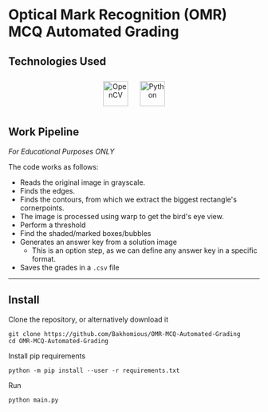 # Optical Mark Recognition (OMR) MCQ Automated Grading

## Technologies Used

<div align="center">
<a href="https://opencv.org/" target="_blank"><img style="margin: 10px" src="https://profilinator.rishav.dev/skills-assets/opencv-icon.svg" alt="OpenCV" height="50" /></a>  
<a href="https://www.python.org/" target="_blank"><img style="margin: 10px" src="https://profilinator.rishav.dev/skills-assets/python-original.svg" alt="Python" height="50" /></a>
</div>

## Work Pipeline

*For Educational Purposes ONLY*

The code works as follows:

- Reads the original image in grayscale.
- Finds the edges.
- Finds the contours, from which we extract the biggest rectangle's cornerpoints.
- The image is processed using warp to get the bird's eye view.
- Perform a threshold
- Find the shaded/marked boxes/bubbles
- Generates an answer key from a solution image
  - This is an option step, as we can define any answer key in a specific format.
- Saves the grades in a `.csv` file

___

## Install

Clone the repository, or alternatively download it

```shell
git clone https://github.com/Bakhomious/OMR-MCQ-Automated-Grading
cd OMR-MCQ-Automated-Grading
```

Install pip requirements

```shell
python -m pip install --user -r requirements.txt
```

Run
```shell
python main.py
```